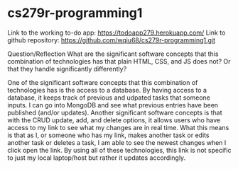 # cs279r-programming1

Link to the working to-do app: https://todoapp279.herokuapp.com/
Link to github repository: https://github.com/wqiu68/cs279r-programming1.git

Question/Reflection
What are the significant software concepts that this combination of technologies has that plain HTML, CSS, and JS does not? Or that they handle significantly differently?

One of the significant software concepts that this combination of technologies has is the access to a database. By having access to a database, it keeps track of previous and udpated tasks that someone inputs. I can go into MongoDB and see what previous entries have been published (and/or updates). Another significant software concepts is that with the CRUD update, add, and delete options, it allows users who have access to my link to see what my changes are in real time. What this means is that as I, or someone who has my link, makes another task or edits another task or deletes a task, I am able to see the newest changes when I click open the link. By using all of these technologies, this link is not specific to just my local laptop/host but rather it updates accordingly. 